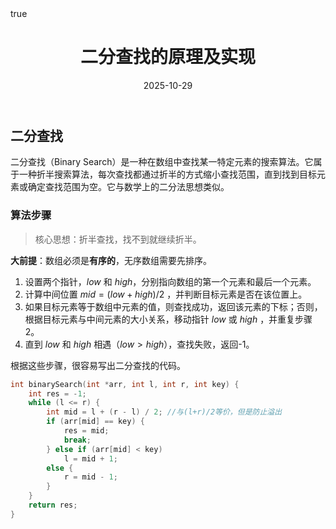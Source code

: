 ﻿---
title: "二分查找的原理及实现"
date: 2025-10-29
tags: ["算法","二分查找"]
categories: ["算法"]
draft: false
math: true
---

## 二分查找

二分查找（Binary Search）是一种在数组中查找某一特定元素的搜索算法。它属于一种折半搜索算法，每次查找都通过折半的方式缩小查找范围，直到找到目标元素或确定查找范围为空。它与数学上的二分法思想类似。

### 算法步骤

>核心思想：折半查找，找不到就继续折半。

**大前提**：数组必须是**有序的**，无序数组需要先排序。

1. 设置两个指针，$low$ 和 $high$，分别指向数组的第一个元素和最后一个元素。
2. 计算中间位置 $mid = (low + high) / 2$ ，并判断目标元素是否在该位置上。
3. 如果目标元素等于数组中元素的值，则查找成功，返回该元素的下标；否则，根据目标元素与中间元素的大小关系，移动指针 $low$ 或 $high$ ，并重复步骤2。
4. 直到 $low$ 和 $high$ 相遇（$low > high$），查找失败，返回-1。

根据这些步骤，很容易写出二分查找的代码。

```c++
int binarySearch(int *arr, int l, int r, int key) {
    int res = -1;
    while (l <= r) {
        int mid = l + (r - l) / 2; //与(l+r)/2等价，但是防止溢出
        if (arr[mid] == key) {
            res = mid;
            break;
        } else if (arr[mid] < key)
            l = mid + 1;
        else {
            r = mid - 1;
        }
    }
    return res;
}
```
